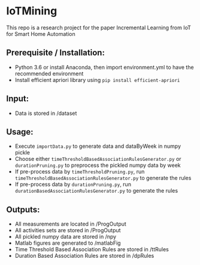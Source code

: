 # IoTMining
This repo is a research project for the paper Incremental Learning from IoT for Smart Home Automation

## Prerequisite / Installation:
- Python 3.6 or install Anaconda, then import environment.yml to have the recommended environment
- Install efficient apriori library using `pip install efficient-apriori`

## Input:
- Data is stored in /dataset

## Usage:
- Execute `importData.py` to generate data and dataByWeek in numpy pickle
- Choose either `timeThresholdBasedAssociationRulesGenerator.py` or `durationPruning.py` to preprocess the pickled numpy data by week
- If pre-process data by `timeThresholdPruning.py`, run `timeThresholdBasedAssociationRulesGenerator.py` to generate the rules
- If pre-process data by `durationPruning.py`, run `durationBasedAssociationRulesGenerator.py` to generate the rules


## Outputs:
- All measurements are located in /ProgOutput
- All activities sets are stored in /ProgOutput
- All pickled numpy data are stored in /npy
- Matlab figures are generated to /matlabFig
- Time Threshold Based Association Rules are stored in /ttRules
- Duration Based Association Rules are stored in /dpRules
